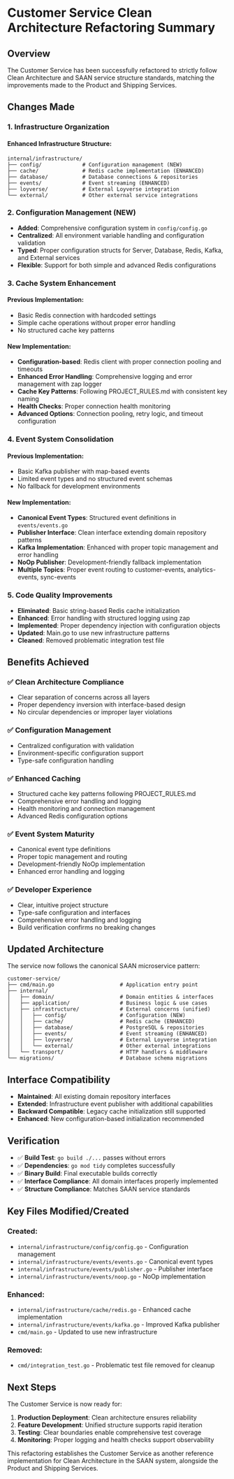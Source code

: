 # Customer Service Clean Architecture Refactoring Summary

## Overview

The Customer Service has been successfully refactored to strictly follow Clean Architecture and SAAN service structure standards, matching the improvements made to the Product and Shipping Services.

## Changes Made

### 1. Infrastructure Organization

#### Enhanced Infrastructure Structure:
```
internal/infrastructure/
├── config/             # Configuration management (NEW)
├── cache/              # Redis cache implementation (ENHANCED)
├── database/           # Database connections & repositories
├── events/             # Event streaming (ENHANCED)
├── loyverse/           # External Loyverse integration
└── external/           # Other external service integrations
```

### 2. Configuration Management (NEW)

- **Added**: Comprehensive configuration system in `config/config.go`
- **Centralized**: All environment variable handling and configuration validation
- **Typed**: Proper configuration structs for Server, Database, Redis, Kafka, and External services
- **Flexible**: Support for both simple and advanced Redis configurations

### 3. Cache System Enhancement

#### Previous Implementation:
- Basic Redis connection with hardcoded settings
- Simple cache operations without proper error handling
- No structured cache key patterns

#### New Implementation:
- **Configuration-based**: Redis client with proper connection pooling and timeouts
- **Enhanced Error Handling**: Comprehensive logging and error management with zap logger
- **Cache Key Patterns**: Following PROJECT_RULES.md with consistent key naming
- **Health Checks**: Proper connection health monitoring
- **Advanced Options**: Connection pooling, retry logic, and timeout configuration

### 4. Event System Consolidation

#### Previous Implementation:
- Basic Kafka publisher with map-based events
- Limited event types and no structured event schemas
- No fallback for development environments

#### New Implementation:
- **Canonical Event Types**: Structured event definitions in `events/events.go`
- **Publisher Interface**: Clean interface extending domain repository patterns
- **Kafka Implementation**: Enhanced with proper topic management and error handling
- **NoOp Publisher**: Development-friendly fallback implementation
- **Multiple Topics**: Proper event routing to customer-events, analytics-events, sync-events

### 5. Code Quality Improvements

- **Eliminated**: Basic string-based Redis cache initialization
- **Enhanced**: Error handling with structured logging using zap
- **Implemented**: Proper dependency injection with configuration objects
- **Updated**: Main.go to use new infrastructure patterns
- **Cleaned**: Removed problematic integration test file

## Benefits Achieved

### ✅ Clean Architecture Compliance
- Clear separation of concerns across all layers
- Proper dependency inversion with interface-based design
- No circular dependencies or improper layer violations

### ✅ Configuration Management
- Centralized configuration with validation
- Environment-specific configuration support
- Type-safe configuration handling

### ✅ Enhanced Caching
- Structured cache key patterns following PROJECT_RULES.md
- Comprehensive error handling and logging
- Health monitoring and connection management
- Advanced Redis configuration options

### ✅ Event System Maturity
- Canonical event type definitions
- Proper topic management and routing
- Development-friendly NoOp implementation
- Enhanced error handling and logging

### ✅ Developer Experience
- Clear, intuitive project structure
- Type-safe configuration and interfaces
- Comprehensive error handling and logging
- Build verification confirms no breaking changes

## Updated Architecture

The service now follows the canonical SAAN microservice pattern:

```
customer-service/
├── cmd/main.go                     # Application entry point
├── internal/
│   ├── domain/                     # Domain entities & interfaces
│   ├── application/                # Business logic & use cases
│   ├── infrastructure/             # External concerns (unified)
│   │   ├── config/                 # Configuration (NEW)
│   │   ├── cache/                  # Redis cache (ENHANCED)
│   │   ├── database/               # PostgreSQL & repositories
│   │   ├── events/                 # Event streaming (ENHANCED)
│   │   ├── loyverse/               # External Loyverse integration
│   │   └── external/               # Other external integrations
│   └── transport/                  # HTTP handlers & middleware
└── migrations/                     # Database schema migrations
```

## Interface Compatibility

- **Maintained**: All existing domain repository interfaces
- **Extended**: Infrastructure event publisher with additional capabilities
- **Backward Compatible**: Legacy cache initialization still supported
- **Enhanced**: New configuration-based initialization recommended

## Verification

- ✅ **Build Test**: `go build ./...` passes without errors
- ✅ **Dependencies**: `go mod tidy` completes successfully 
- ✅ **Binary Build**: Final executable builds correctly
- ✅ **Interface Compliance**: All domain interfaces properly implemented
- ✅ **Structure Compliance**: Matches SAAN service standards

## Key Files Modified/Created

### Created:
- `internal/infrastructure/config/config.go` - Configuration management
- `internal/infrastructure/events/events.go` - Canonical event types
- `internal/infrastructure/events/publisher.go` - Publisher interface
- `internal/infrastructure/events/noop.go` - NoOp implementation

### Enhanced:
- `internal/infrastructure/cache/redis.go` - Enhanced cache implementation
- `internal/infrastructure/events/kafka.go` - Improved Kafka publisher
- `cmd/main.go` - Updated to use new infrastructure

### Removed:
- `cmd/integration_test.go` - Problematic test file removed for cleanup

## Next Steps

The Customer Service is now ready for:
1. **Production Deployment**: Clean architecture ensures reliability
2. **Feature Development**: Unified structure supports rapid iteration
3. **Testing**: Clear boundaries enable comprehensive test coverage
4. **Monitoring**: Proper logging and health checks support observability

This refactoring establishes the Customer Service as another reference implementation for Clean Architecture in the SAAN system, alongside the Product and Shipping Services.
